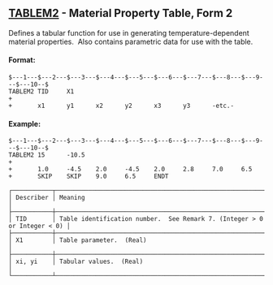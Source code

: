 ## [TABLEM2](https://nexus.hexagon.com/documentationcenter/bundle/MSC_Nastran_2022.4/page/Nastran_Combined_Book/qrg/bulktuv/TOC.TABLEM2.xhtml) - Material Property Table, Form 2

Defines a tabular function for use in generating temperature-dependent material properties.  Also contains parametric data for use with the table.

#### Format:

```nastran
$---1---$---2---$---3---$---4---$---5---$---6---$---7---$---8---$---9---$---10--$
TABLEM2 TID     X1                                                      +       
+       x1      y1      x2      y2      x3      y3      -etc.-                  
```

#### Example:

```nastran
$---1---$---2---$---3---$---4---$---5---$---6---$---7---$---8---$---9---$---10--$
TABLEM2 15      -10.5                                                   +       
+       1.0     -4.5    2.0     -4.5    2.0     2.8     7.0     6.5             
+       SKIP    SKIP    9.0     6.5     ENDT                                    
```

```text
┌───────────┬──────────────────────────────────────────────────────────────────────────┐
│ Describer │ Meaning                                                                  │
├───────────┼──────────────────────────────────────────────────────────────────────────┤
│ TID       │ Table identification number.  See Remark 7. (Integer > 0 or Integer < 0) │
├───────────┼──────────────────────────────────────────────────────────────────────────┤
│ X1        │ Table parameter.  (Real)                                                 │
├───────────┼──────────────────────────────────────────────────────────────────────────┤
│ xi, yi    │ Tabular values.  (Real)                                                  │
└───────────┴──────────────────────────────────────────────────────────────────────────┘
```
